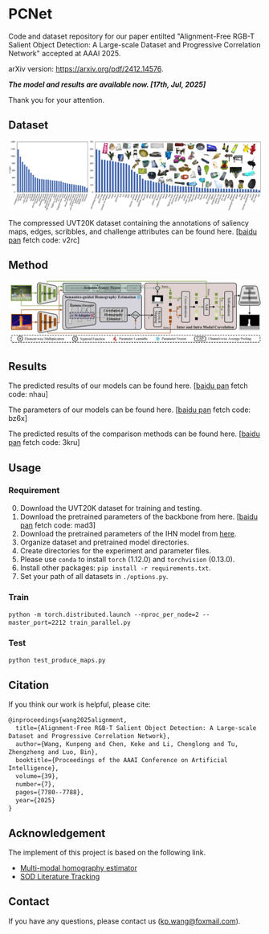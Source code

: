 # PCNet
Code and dataset repository for our paper entilted "Alignment-Free RGB-T Salient Object Detection: A Large-scale Dataset and Progressive Correlation Network" accepted at AAAI 2025.

arXiv version: https://arxiv.org/pdf/2412.14576.

***The model and results are available now. [17th, Jul, 2025]***

Thank you for your attention. 


## Dataset

[![avatar](https://github.com/Angknpng/PCNet/raw/main/Fig/dataset.png)](https://github.com/Angknpng/PCNet/blob/main/Fig/dataset.png)

<!-- The proposed UVT20K dataset link can be found here. [[baidu pan](https://pan.baidu.com/s/1LCEvXR3gKvIZOdMgZbSRVg?pwd=fete) fetch code: fete] -->

The compressed UVT20K dataset containing the annotations of saliency maps, edges, scribbles, and challenge attributes can be found here. [[baidu pan](https://pan.baidu.com/s/1CBLCup7VzU2-O2U8Aqw8oQ?pwd=v2rc) fetch code: v2rc]

## Method

[![avatar](https://github.com/Angknpng/PCNet/raw/main/Fig/method.png)](https://github.com/Angknpng/PCNet/blob/main/Fig/method.png)


## Results

The predicted results of our models can be found here. [[baidu pan](https://pan.baidu.com/s/1eZCp7jRSOxb2RRer3dIYgA?pwd=nhau) fetch code: nhau]

The parameters of our models can be found here. [[baidu pan](https://pan.baidu.com/s/1BXj-a3QvCF7iKahuUz-04A?pwd=bz6x) fetch code: bz6x]

The predicted results of the comparison methods can be found here. [[baidu pan](https://pan.baidu.com/s/1YwN0HHOFMTWd7OW83otWXg?pwd=3kru) fetch code: 3kru]

## Usage

### Requirement

0. Download the UVT20K dataset for training and testing.
1. Download the pretrained parameters of the backbone from here. [[baidu pan](https://pan.baidu.com/s/14xGtKVSs53zRNZVKK-x4HA?pwd=mad3) fetch code: mad3]
2. Download the pretrained parameters of the IHN model from [here](https://github.com/imdumpl78/IHN).
3. Organize dataset and pretrained model directories.
4. Create directories for the experiment and parameter files.
5. Please use `conda` to install `torch` (1.12.0) and `torchvision` (0.13.0).
6. Install other packages: `pip install -r requirements.txt`.
7. Set your path of all datasets in `./options.py`.

### Train

```
python -m torch.distributed.launch --nproc_per_node=2 --master_port=2212 train_parallel.py
```

### Test

```
python test_produce_maps.py
```


## Citation
If you think our work is helpful, please cite:

```
@inproceedings{wang2025alignment,
  title={Alignment-Free RGB-T Salient Object Detection: A Large-scale Dataset and Progressive Correlation Network},
  author={Wang, Kunpeng and Chen, Keke and Li, Chenglong and Tu, Zhengzheng and Luo, Bin},
  booktitle={Proceedings of the AAAI Conference on Artificial Intelligence},
  volume={39},
  number={7},
  pages={7780--7788},
  year={2025}
}
```


## Acknowledgement

The implement of this project is based on the following link.

- [Multi-modal homography estimator](https://github.com/imdumpl78/IHN)
- [SOD Literature Tracking](https://github.com/jiwei0921/SOD-CNNs-based-code-summary-)

## Contact

If you have any questions, please contact us (kp.wang@foxmail.com).
